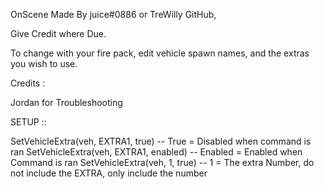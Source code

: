 OnScene Made By juice#0886 or TreWilly GitHub,

Give Credit where Due.

To change with your fire pack, edit vehicle spawn names, and the extras you wish to use.

Credits :

Jordan for Troubleshooting

SETUP ::

SetVehicleExtra(veh, EXTRA1, true) -- True = Disabled when command is ran
SetVehicleExtra(veh, EXTRA1, enabled) -- Enabled = Enabled when Command is ran
SetVehicleExtra(veh, 1, true) -- 1 = The extra Number, do not include the EXTRA, only include the number
